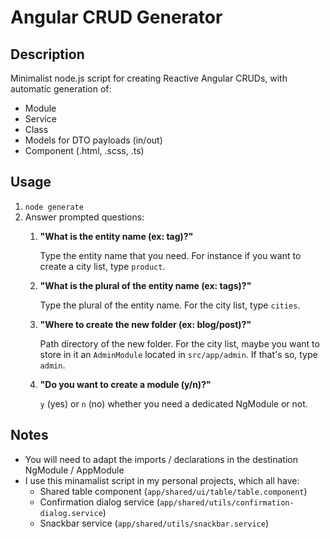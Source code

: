 # Angular CRUD Generator

## Description

Minimalist node.js script for creating Reactive Angular CRUDs, with automatic generation of:
- Module
- Service
- Class
- Models for DTO payloads (in/out)
- Component (.html, .scss, .ts)

## Usage

1. `node generate`
2. Answer prompted questions:
    1. **"What is the entity name (ex: tag)?"**

       Type the entity name that you need. For instance if you want to create a city list, type `product`.

    2. **"What is the plural of the entity name (ex: tags)?"**

       Type the plural of the entity name. For the city list, type `cities`.

    3. **"Where to create the new folder (ex: blog/post)?"**

       Path directory of the new folder. For the city list, maybe you want to store in it an `AdminModule` located in `src/app/admin`. If that's so, type `admin`.

    4. **"Do you want to create a module (y/n)?"**

       `y` (yes) or `n` (no) whether you need a dedicated NgModule or not.

## Notes

- You will need to adapt the imports / declarations in the destination NgModule / AppModule
- I use this minamalist script in my personal projects, which all have:
  - Shared table component (`app/shared/ui/table/table.component`)
  - Confirmation dialog service (`app/shared/utils/confirmation-dialog.service`)
  - Snackbar service (`app/shared/utils/snackbar.service`)